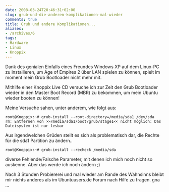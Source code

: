 ```yaml
---
date: 2008-03-24T20:46:31+02:00
slug: grub-und-die-anderen-komplikationen-mal-wieder
comments: true
title: Grub und andere Komplikationen...
aliases:
- /archives/6
tags:
- Hardware
- Linux
- Knoppix
---
```


Dank des genialen Einfalls eines Freundes Windows XP auf dem Linux-PC zu
installieren, um Age of Empires 2 über LAN spielen zu können, spielt im
moment mein Grub Bootloader nicht mehr mit.

Mithilfe einer Knoppix Live CD versuche ich zur Zeit den Grub Bootloader
wieder in den Master Boot Record (MBR) zu bekommen, um mein Ubuntu wieder
booten zu können!

Meine Versuche sahen, unter anderem, wie folgt aus:

```
root@Knoppix:~# grub-install --root-directory=/media/sda1 /dev/sda
rm: Entfernen von >>/media/sda1/boot/grub/stage1<< nicht möglich: Das Dateisystem ist nur lesbar
```

Aus irgendwelchen Grüden stellt es sich als problematisch dar, die Rechte
für die sda1 Partition zu ändern..

```
root@Knoppix:~# grub-install --recheck /media/sda
```

diverse Fehlende/Falsche Parameter, mit denen ich mich noch nicht so
auskenne. Aber das werde ich noch ändern ;)

Nach 3 Stunden Probiererei und mal wieder am Rande des Wahnsinns bleibt mir
nichts anderes als im Ubuntuusers.de Forum nach Hilfe zu fragen.
gna ...
